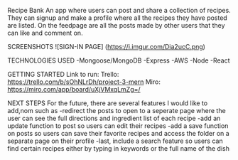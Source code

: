 Recipe Bank
An app where users can post and share a collection of recipes. They can signup and make a profile where all the recipes they have posted are listed. On the feedpage are all the posts made by other users that they can like and comment on.

SCREENSHOTS
![SIGN-IN PAGE] (https://i.imgur.com/Dia2ucC.png)

TECHNOLOGIES USED
-Mongoose/MongoDB
-Express
-AWS
-Node
-React

GETTING STARTED
Link to run:
Trello: https://trello.com/b/sOhNLrDh/project-3-mern
Miro: https://miro.com/app/board/uXjVMxqLmZg=/

NEXT STEPS
For the future, there are several features I would like to add,nom such as
-redirect the posts to open to a seperate page where the user can see the full directions and ingredient list of each recipe
-add an update function to post so users can edit their recipes
-add a save function on posts so users can save their favorite recipes and access the folder on a separate page on their profile
-last, include a search feature so users can find certain recipes either by typing in keywords or the full name of the dish
